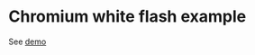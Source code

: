 # Chromium white flash example

See [demo](https://rawgit.com/MikeWent/chromium-white-flash-example/master/anypage.html)
